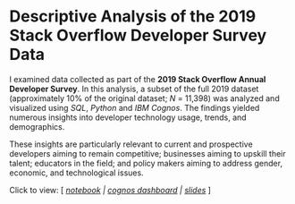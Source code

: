 # Descriptive Analysis of the 2019 Stack Overflow Developer Survey Data

I examined data collected as part of the **2019 Stack Overflow Annual Developer Survey**. In this analysis, a subset of the full 2019 dataset (approximately 10% of the original dataset; *N* = 11,398) was analyzed and visualized using *SQL*, *Python* and *IBM Cognos*. The findings yielded numerous insights into developer technology usage, trends, and demographics. 

These insights are particularly relevant to current and prospective developers aiming to remain competitive; businesses aiming to upskill their talent; educators in the field; and policy makers aiming to address gender, economic, and technological issues.

Click to view: [ *[notebook](https://nbviewer.jupyter.org/github/bloonsinthesky/Data-Science-Portfolio/blob/main/Descriptive%20Analysis%20of%20the%202019%20Stack%20Overflow%20Developer%20Survey%20Data/Descriptive%20Analysis%20of%20the%202019%20Stack%20Overflow%20Developer%20Survey%20Data.ipynb) | [cognos dashboard](https://eu-gb.dataplatform.cloud.ibm.com/dashboards/171ae20c-d010-40b8-8837-c0da7850a86b/view/0509dd3d6e9437df42b4f2e407c87f052c662c0fb4bb8305d1d07b490e337197f06c1490c87e4f0f8f430c30a6be440ac9) | [slides](https://github.com/bloonsinthesky/Data-Science-Portfolio/raw/main/Descriptive%20Analysis%20of%20the%202019%20Stack%20Overflow%20Developer%20Survey%20Data/Descriptive%20Analysis%20of%20the%202019%20Stack%20Overflow%20Developer%20Survey%20Data%20-%20presentation.pptx)* ]
